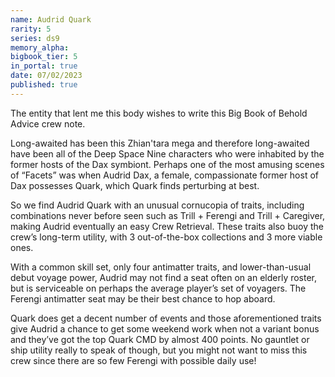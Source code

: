 ```yaml
---
name: Audrid Quark
rarity: 5
series: ds9
memory_alpha:
bigbook_tier: 5
in_portal: true
date: 07/02/2023
published: true
---
```


The entity that lent me this body wishes to write this Big Book of Behold Advice crew note.

Long-awaited has been this Zhian'tara mega and therefore long-awaited have been all of the Deep Space Nine characters who were inhabited by the former hosts of the Dax symbiont.  Perhaps one of the most amusing scenes of “Facets” was when Audrid Dax, a female, compassionate former host of Dax possesses Quark, which Quark finds perturbing at best.

So we find Audrid Quark with an unusual cornucopia of traits, including combinations never before seen such as Trill + Ferengi and Trill + Caregiver, making Audrid eventually an easy Crew Retrieval.  These traits also buoy the crew’s long-term utility, with 3 out-of-the-box collections and 3 more viable ones.

With a common skill set, only four antimatter traits, and lower-than-usual debut voyage power, Audrid may not find a seat often on an elderly roster, but is serviceable on perhaps the average player’s set of voyagers.  The Ferengi antimatter seat may be their best chance to hop aboard.

Quark does get a decent number of events and those aforementioned traits give Audrid a chance to get some weekend work when not a variant bonus and they’ve got the top Quark CMD by almost 400 points.  No gauntlet or ship utility really to speak of though, but you might not want to miss this crew since there are so few Ferengi with possible daily use!
